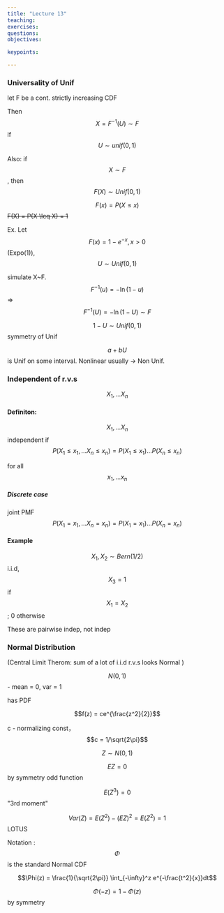 ```yaml
---
title: "Lecture 13"
teaching: 
exercises:
questions:
objectives:

keypoints:

---
```


### Universality of Unif

let  F be a cont. strictly increasing CDF

Then $$X = F^{-1}(U) \sim  F$$ if $$U\sim unif(0, 1)$$

Also: if $$X\sim F$$, then $$F(X)\sim Unif(0,1)$$

$$F(x) = P(X\leq x)$$ ~~F(X) = P(X \leq X) = 1~~ 

Ex. Let  $$F(x) = 1 - e^{-x}, x>0$$  (Expo(1)), $$U\sim Unif(0,1)$$ 

simulate X~F. $$F^{-1}(u) = -\ln (1-u)$$  => $$F^{-1}(U) = -\ln (1-U) \sim F $$ 

$$1-U \sim Unif(0, 1)$$ symmetry of Unif

$$a+bU$$ is Unif on some interval. Nonlinear usually -> Non Unif. 

### Independent of r.v.s

$$X_1,\dots X_n$$

#### Definiton:

$$X_1,\dots X_n$$ independent if $$P(X_1 \le x_1,\dots X_n\le x_n) = P(X_1\le x_1)\dots P(X_n\le x_n)$$

for all $$x_1,\dots x_n$$

##### Discrete case

 joint PMF $$P(X_1 = x_1,\dots X_n=x_n) = P(X_1=x_1)\dots P(X_n=x_n) $$ 

#### Example

$$X_1, X_2 \sim Bern(1/2)$$ i.i.d, $$X_3 = 1$$ if $$X_1 = X_2$$; 0 otherwise

These are pairwise indep, not indep

### Normal Distribution

(Central Limit Therom: sum of a lot of i.i.d r.v.s looks Normal )

$$N(0, 1)$$ - mean = 0, var = 1 

has PDF  

$$f(z) = ce^{\frac{z^2}{2}}$$ 

 c - normalizing const，$$c = 1/\sqrt{2\pi}$$ 

$$Z\sim N(0,1)$$ 

$$EZ = 0$$  by symmetry odd function

$$E(Z^3) = 0$$  "3rd moment"

$$ Var(Z) = E(Z^2) - (EZ)^2 = E(Z^2) = 1$$  LOTUS

Notation : $$\Phi$$ is the standard Normal CDF 

 $$\Phi(z) = \frac{1}{\sqrt{2\pi}} \int_{-\infty}^z e^{-\frac{t^2}{x}}dt$$  

$$\Phi(-z) = 1- \Phi(z)$$  by symmetry